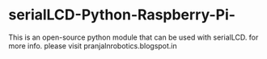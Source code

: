 serialLCD-Python-Raspberry-Pi-
==============================

This is an open-source python module that can be used with serialLCD. for more info. please visit pranjalnrobotics.blogspot.in
